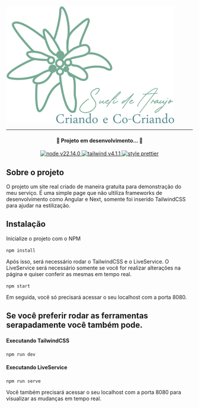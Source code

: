 ![](./src/assets/images/logos/logo-main.svg)

<hr>

<h4 align="center"> 
	🚧  Projeto em desenvolvimento...  🚧
</h4>

<p align="center">
<a href="https://nodejs.org/pt"> <img alt="node v22.14.0" src="https://img.shields.io/badge/node-v22.14.0-%234FC921"> </a>
<a href="https://tailwindcss.com/"> <img alt="tailwind v4.1.1" src="https://img.shields.io/badge/tailwind-v4.1.1-blue"> </a>
<a href="https://prettier.io/"> <img alt="style prettier" src="https://img.shields.io/badge/code%20style-prettier-%23EA63A6"> </a>
</p>

## Sobre o projeto

O projeto um site real criado de maneira gratuita para demonstração do meu serviço. É uma simple page que não ultiliza frameworks de desenvolvimento como Angular e Next, somente foi inserido TailwindCSS para ajudar na estilização.

## Instalação

Inicialize o projeto com o NPM

`npm install`

Após isso, será necessário rodar o TailwindCSS e o LiveService. O LiveService será necessário somente se você for realizar alterações na página e quiser conferir as mesmas em tempo real.

`npm start`

Em seguida, você só precisará acessar o seu localhost com a porta 8080.

<h2>

Se você preferir rodar as ferramentas serapadamente você também pode.

#### Executando TailwindCSS

`npm run dev`

#### Executando LiveService

`npm run serve`

Você também precisará acessar o seu localhost com a porta 8080 para visualizar as mudanças em tempo real.
